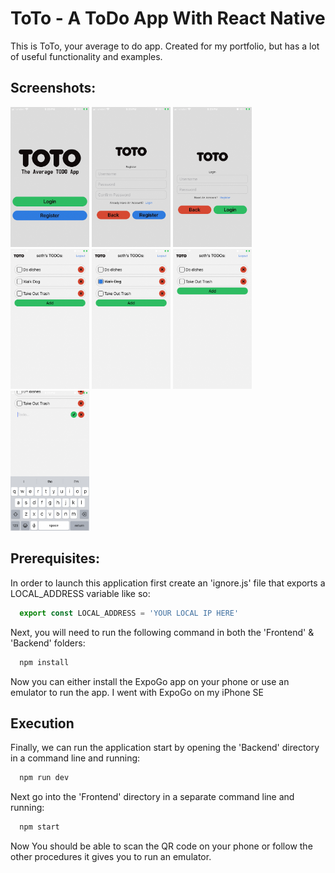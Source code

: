# ToTo - A ToDo App With React Native
This is ToTo, your average to do app. Created for my portfolio, but has a lot of useful functionality and examples.


## Screenshots:
<p float="left">
<img src="/screenshots/screenshot_landing.png?raw=true" width="25%">
<img src="/screenshots/screenshot_register.png?raw=true" width="25%">
<img src="/screenshots/screenshot_login.png?raw=true" width="25%">
<img src="/screenshots/screenshot_full_list.png?raw=true" width="25%">
<img src="/screenshots/screenshot_full_list_marked.png?raw=true" width="25%">
<img src="/screenshots/screenshot_short_list.png?raw=true" width="25%">
<img src="/screenshots/screenshot_add.png?raw=true" width="25%">
</p>

## Prerequisites:

In order to launch this application first create an 'ignore.js' file that exports a LOCAL_ADDRESS variable like so:
```javascript
  export const LOCAL_ADDRESS = 'YOUR LOCAL IP HERE'
```
Next, you will need to run the following command in both the 'Frontend' & 'Backend' folders:
```bash
  npm install
```
Now you can either install the ExpoGo app on your phone or use an emulator to run the app. I went with ExpoGo on my iPhone SE

## Execution

Finally, we can run the application start by opening the 'Backend' directory in a command line and running:
```bash
  npm run dev
```
Next go into the 'Frontend' directory in a separate command line and running:
```bash
  npm start
```
Now You should be able to scan the QR code on your phone or follow the other procedures it gives you to run an emulator.
